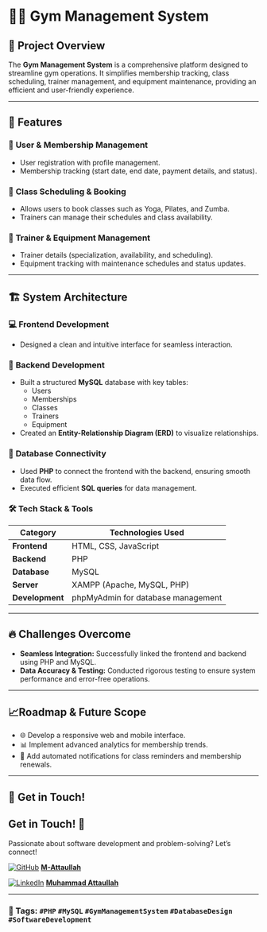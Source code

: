 # 🏋️‍♂️ Gym Management System

## 🚀 Project Overview

The **Gym Management System** is a comprehensive platform designed to streamline gym operations. It simplifies membership tracking, class scheduling, trainer management, and equipment maintenance, providing an efficient and user-friendly experience.

---

## 🌟 Features

### 🔹 **User & Membership Management**
- User registration with profile management.
- Membership tracking (start date, end date, payment details, and status).

### 🔸 **Class Scheduling & Booking**
- Allows users to book classes such as Yoga, Pilates, and Zumba.
- Trainers can manage their schedules and class availability.

### 🔹 **Trainer & Equipment Management**
- Trainer details (specialization, availability, and scheduling).
- Equipment tracking with maintenance schedules and status updates.

---

## 🏗️ System Architecture

### 💻 **Frontend Development**
- Designed a clean and intuitive interface for seamless interaction.

### 🔧 **Backend Development**
- Built a structured **MySQL** database with key tables:
  - Users
  - Memberships
  - Classes
  - Trainers
  - Equipment
- Created an **Entity-Relationship Diagram (ERD)** to visualize relationships.

### 🔗 **Database Connectivity**
- Used **PHP** to connect the frontend with the backend, ensuring smooth data flow.
- Executed efficient **SQL queries** for data management.

### 🛠 **Tech Stack & Tools**
| **Category**    | **Technologies Used**          |
|----------------|--------------------------------|
| **Frontend**   | HTML, CSS, JavaScript         |
| **Backend**    | PHP                            |
| **Database**   | MySQL                          |
| **Server**     | XAMPP (Apache, MySQL, PHP)    |
| **Development**| phpMyAdmin for database management |

---

## 🔥 Challenges Overcome
- **Seamless Integration:** Successfully linked the frontend and backend using PHP and MySQL.
- **Data Accuracy & Testing:** Conducted rigorous testing to ensure system performance and error-free operations.

---

## 📈Roadmap & Future Scope
- 🌐 Develop a responsive web and mobile interface.
- 📊 Implement advanced analytics for membership trends.
- 🔔 Add automated notifications for class reminders and membership renewals.

---

## 🤝 Get in Touch!
## Get in Touch! 🤝
Passionate about software development and problem-solving? Let’s connect!

[![GitHub](https://img.shields.io/badge/GitHub-000?logo=github&logoColor=white)](https://github.com/M-Attaullah) [**M-Attaullah**](https://github.com/M-Attaullah)  

[![LinkedIn](https://img.shields.io/badge/LinkedIn-0077B5?logo=linkedin&logoColor=white)](https://www.linkedin.com/in/muhammad-attaullah-705764333/) [**Muhammad Attaullah**](https://www.linkedin.com/in/muhammad-attaullah-705764333/)


---

### 🔖 Tags: `#PHP` `#MySQL` `#GymManagementSystem` `#DatabaseDesign` `#SoftwareDevelopment`


